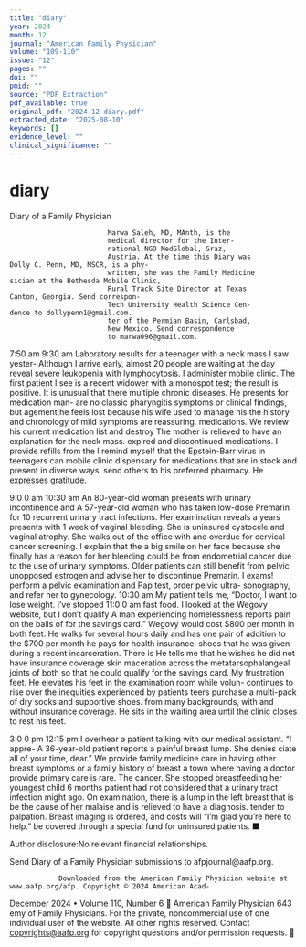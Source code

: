 ```yaml
---
title: "diary"
year: 2024
month: 12
journal: "American Family Physician"
volume: "109-110"
issue: "12"
pages: ""
doi: ""
pmid: ""
source: "PDF Extraction"
pdf_available: true
original_pdf: "2024-12-diary.pdf"
extracted_date: "2025-08-10"
keywords: []
evidence_level: ""
clinical_significance: ""
---
```


# diary

Diary of a Family Physician


                            Marwa Saleh, MD, MAnth, is the
                            medical director for the Inter-
                            national NGO MedGlobal, Graz,
                            Austria. At the time this Diary was                                        Dolly C. Penn, MD, MSCR, is a phy-
                            written, she was the Family Medicine                                       sician at the Bethesda Mobile Clinic,
                            Rural Track Site Director at Texas                                         Canton, Georgia. Send correspon-
                            Tech University Health Science Cen-                                        dence to dollypenn1@​gmail.com.
                            ter of the Permian Basin, Carlsbad,
                            New Mexico. Send correspondence
                            to marwa096@gmail.com.


7:​50 am                                                                 9:​30 am
Laboratory results for a teenager with a neck mass I saw yester-         Although I arrive early, almost 20 people are waiting at the
day reveal severe leukopenia with lymphocytosis. I administer            mobile clinic. The first patient I see is a recent widower with
a monospot test; the result is positive. It is unusual that there        multiple chronic diseases. He presents for medication man-
are no classic pharyngitis symptoms or clinical findings, but            agement;​he feels lost because his wife used to manage his
the history and chronology of mild symptoms are reassuring.              medications. We review his current medication list and destroy
The mother is relieved to have an explanation for the neck mass.         expired and discontinued medications. I provide refills from the
I remind myself that the Epstein-Barr virus in teenagers can             mobile clinic dispensary for medications that are in stock and
present in diverse ways.                                                 send others to his preferred pharmacy. He expresses gratitude.

9:​0 0 am                                                                10:​30 am
An 80-year-old woman presents with urinary incontinence and              A 57-year-old woman who has taken low-dose Premarin for 10
recurrent urinary tract infections. Her examination reveals a            years presents with 1 week of vaginal bleeding. She is uninsured
cystocele and vaginal atrophy. She walks out of the office with          and overdue for cervical cancer screening. I explain that the
a big smile on her face because she finally has a reason for her         bleeding could be from endometrial cancer due to the use of
urinary symptoms. Older patients can still benefit from pelvic           unopposed estrogen and advise her to discontinue Premarin. I
exams!                                                                   perform a pelvic examination and Pap test, order pelvic ultra-
                                                                         sonography, and refer her to gynecology.
10:​30 am
My patient tells me, “Doctor, I want to lose weight. I’ve stopped        11:​0 0 am
fast food. I looked at the Wegovy website, but I don’t qualify           A man experiencing homelessness reports pain on the balls of
for the savings card.” Wegovy would cost $800 per month in               both feet. He walks for several hours daily and has one pair of
addition to the $700 per month he pays for health insurance.             shoes that he was given during a recent incarceration. There is
He tells me that he wishes he did not have insurance coverage            skin maceration across the metatarsophalangeal joints of both
so that he could qualify for the savings card. My frustration            feet. He elevates his feet in the examination room while volun-
continues to rise over the inequities experienced by patients            teers purchase a multi-pack of dry socks and supportive shoes.
from many backgrounds, with and without insurance coverage.              He sits in the waiting area until the clinic closes to rest his feet.

3:​0 0 pm                                                                12:​15 pm
I overhear a patient talking with our medical assistant. “I appre-       A 36-year-old patient reports a painful breast lump. She denies
ciate all of your time, dear.” We provide family medicine care in        having other breast symptoms or a family history of breast
a town where having a doctor provide primary care is rare. The           cancer. She stopped breastfeeding her youngest child 6 months
patient had not considered that a urinary tract infection might          ago. On examination, there is a lump in the left breast that is
be the cause of her malaise and is relieved to have a diagnosis.         tender to palpation. Breast imaging is ordered, and costs will
“I’m glad you’re here to help.”                                          be covered through a special fund for uninsured patients. ■


   Author disclosure:​No relevant financial relationships.

   Send Diary of a Family Physician submissions to afpjournal@​aafp.org.



                Downloaded from the American Family Physician website at www.aafp.org/afp. Copyright © 2024 American Acad-
December 2024 • Volume 110, Number 6                                                                              American Family Physician 643
                emy of Family Physicians. For the private, noncommercial use of one individual user of the website. All other rights
                          reserved. Contact copyrights@aafp.org for copyright questions and/or permission requests.
